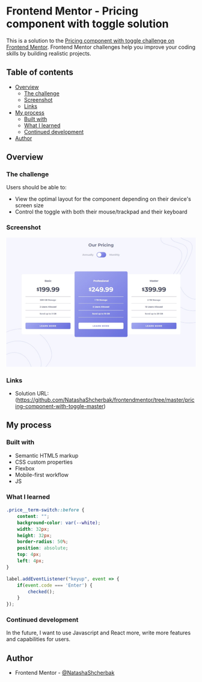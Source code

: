 # Frontend Mentor - Pricing component with toggle solution

This is a solution to the [Pricing component with toggle challenge on Frontend Mentor](https://www.frontendmentor.io/challenges/pricing-component-with-toggle-8vPwRMIC). Frontend Mentor challenges help you improve your coding skills by building realistic projects. 

## Table of contents

- [Overview](#overview)
  - [The challenge](#the-challenge)
  - [Screenshot](#screenshot)
  - [Links](#links)
- [My process](#my-process)
  - [Built with](#built-with)
  - [What I learned](#what-i-learned)
  - [Continued development](#continued-development)
- [Author](#author)

## Overview

### The challenge

Users should be able to:

- View the optimal layout for the component depending on their device's screen size
- Control the toggle with both their mouse/trackpad and their keyboard

### Screenshot

![Solution](./design/solution.jpg)


### Links

- Solution URL: (https://github.com/NatashaShcherbak/frontendmentor/tree/master/pricing-component-with-toggle-master)

## My process

### Built with

- Semantic HTML5 markup
- CSS custom properties
- Flexbox
- Mobile-first workflow
- JS


### What I learned

```css - This is the first time I've made a switch like this.
.price__term-switch::before {
    content: "";
    background-color: var(--white);
    width: 32px;
    height: 32px;
    border-radius: 50%;
    position: absolute;
    top: 4px;
    left: 4px;
}
```
```js - I've never used the "keyup" event for Enter before.
label.addEventListener("keyup", event => {
	if(event.code === 'Enter') {
		checked();
	}
});
```



### Continued development

In the future, I want to use Javascript and React more, write more features and capabilities for users.


## Author

- Frontend Mentor - [@NatashaShcherbak](https://www.frontendmentor.io/profile/NatashaShcherbak)

